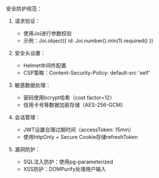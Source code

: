 安全防护规范：
1. 请求验证：
   - 使用Joi进行参数校验
   - 示例：Joi.object({ id: Joi.number().min(1).required() })

2. 安全头设置：
   - Helmet中间件配置
   - CSP策略：Content-Security-Policy: default-src 'self'

3. 敏感数据处理：
   - 密码使用bcrypt哈希（cost factor=12）
   - 信用卡号等数据加密存储（AES-256-GCM）

4. 会话管理：
   - JWT设置合理过期时间（accessToken: 15min）
   - 使用httpOnly + Secure Cookie存储refreshToken

5. 漏洞防护：
   - SQL注入防护：使用pg-parameterized
   - XSS防护：DOMPurify处理用户输入